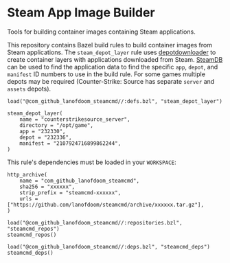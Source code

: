 # Steam App Image Builder

Tools for building container images containing Steam applications.

This repository contains Bazel build rules to build container images from Steam applications. The `steam_depot_layer` rule uses [depotdownloader](https://github.com/SteamRE/DepotDownloader) to create container layers with applications downloaded from Steam. [SteamDB](https://steamdb.info/apps/) can be used to find the application data to find the specific `app`, `depot`, and `manifest` ID numbers to use in the build rule. For some games multiple depots may be required (Counter-Strike: Source has separate `server` and `assets` depots).

```
load("@com_github_lanofdoom_steamcmd//:defs.bzl", "steam_depot_layer")

steam_depot_layer(
    name = "counterstrikesource_server",
    directory = "/opt/game",
    app = "232330",
    depot = "232336",
    manifest = "2107924716899862244",
)
```

This rule's dependencies must be loaded in your `WORKSPACE`:

```
http_archive(
    name = "com_github_lanofdoom_steamcmd",
    sha256 = "xxxxxx",
    strip_prefix = "steamcmd-xxxxxx",
    urls = ["https://github.com/lanofdoom/steamcmd/archive/xxxxxx.tar.gz"],
)

load("@com_github_lanofdoom_steamcmd//:repositories.bzl", "steamcmd_repos")
steamcmd_repos()

load("@com_github_lanofdoom_steamcmd//:deps.bzl", "steamcmd_deps")
steamcmd_deps()

```
